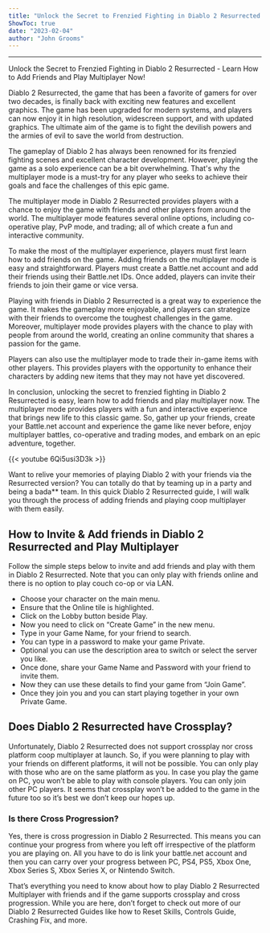 ```yaml
---
title: "Unlock the Secret to Frenzied Fighting in Diablo 2 Resurrected - Learn How to Add Friends and Play Multiplayer Now!"
ShowToc: true 
date: "2023-02-04"
author: "John Grooms"
---
```

*****
Unlock the Secret to Frenzied Fighting in Diablo 2 Resurrected - Learn How to Add Friends and Play Multiplayer Now!

Diablo 2 Resurrected, the game that has been a favorite of gamers for over two decades, is finally back with exciting new features and excellent graphics. The game has been upgraded for modern systems, and players can now enjoy it in high resolution, widescreen support, and with updated graphics. The ultimate aim of the game is to fight the devilish powers and the armies of evil to save the world from destruction.

The gameplay of Diablo 2 has always been renowned for its frenzied fighting scenes and excellent character development. However, playing the game as a solo experience can be a bit overwhelming. That's why the multiplayer mode is a must-try for any player who seeks to achieve their goals and face the challenges of this epic game.

The multiplayer mode in Diablo 2 Resurrected provides players with a chance to enjoy the game with friends and other players from around the world. The multiplayer mode features several online options, including co-operative play, PvP mode, and trading; all of which create a fun and interactive community.

To make the most of the multiplayer experience, players must first learn how to add friends on the game. Adding friends on the multiplayer mode is easy and straightforward. Players must create a Battle.net account and add their friends using their Battle.net IDs. Once added, players can invite their friends to join their game or vice versa.

Playing with friends in Diablo 2 Resurrected is a great way to experience the game. It makes the gameplay more enjoyable, and players can strategize with their friends to overcome the toughest challenges in the game. Moreover, multiplayer mode provides players with the chance to play with people from around the world, creating an online community that shares a passion for the game.

Players can also use the multiplayer mode to trade their in-game items with other players. This provides players with the opportunity to enhance their characters by adding new items that they may not have yet discovered.

In conclusion, unlocking the secret to frenzied fighting in Diablo 2 Resurrected is easy, learn how to add friends and play multiplayer now. The multiplayer mode provides players with a fun and interactive experience that brings new life to this classic game. So, gather up your friends, create your Battle.net account and experience the game like never before, enjoy multiplayer battles, co-operative and trading modes, and embark on an epic adventure, together.

{{< youtube 6Qi5usi3D3k >}} 



Want to relive your memories of playing Diablo 2 with your friends via the Resurrected version? You can totally do that by teaming up in a party and being a bada** team. In this quick Diablo 2 Resurrected guide, I will walk you through the process of adding friends and playing coop multiplayer with them easily.
 
## How to Invite & Add friends in Diablo 2 Resurrected and Play Multiplayer
 

 
Follow the simple steps below to invite and add friends and play with them in Diablo 2 Resurrected. Note that you can only play with friends online and there is no option to play couch co-op or via LAN.
 
- Choose your character on the main menu.
 - Ensure that the Online tile is highlighted.
 - Click on the Lobby button beside Play.
 - Now you need to click on “Create Game” in the new menu.
 - Type in your Game Name, for your friend to search.
 - You can type in a password to make your game Private.
 - Optional you can use the description area to switch or select the server you like.
 - Once done, share your Game Name and Password with your friend to invite them.
 - Now they can use these details to find your game from “Join Game”.
 - Once they join you and you can start playing together in your own Private Game.

 
## Does Diablo 2 Resurrected have Crossplay?
 
Unfortunately, Diablo 2 Resurrected does not support crossplay nor cross platform coop multiplayer at launch. So, if you were planning to play with your friends on different platforms, it will not be possible. You can only play with those who are on the same platform as you. In case you play the game on PC, you won’t be able to play with console players. You can only join other PC players. It seems that crossplay won’t be added to the game in the future too so it’s best we don’t keep our hopes up.
 
### Is there Cross Progression?
 
Yes, there is cross progression in Diablo 2 Resurrected. This means you can continue your progress from where you left off irrespective of the platform you are playing on. All you have to do is link your battle.net account and then you can carry over your progress between PC, PS4, PS5, Xbox One, Xbox Series S, Xbox Series X, or Nintendo Switch.
 
That’s everything you need to know about how to play Diablo 2 Resurrected Multiplayer with friends and if the game supports crossplay and cross progression. While you are here, don’t forget to check out more of our Diablo 2 Resurrected Guides like how to Reset Skills, Controls Guide, Crashing Fix, and more.




